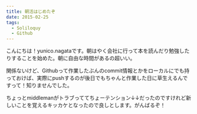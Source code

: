 ```yaml
---
title: 朝活はじめたぞ
date: 2015-02-25
tags:
  - Soliloquy
  - Github
---
```


こんにちは！yunico.nagataです。朝はやく会社に行って本を読んだり勉強したりすることを始めた。朝に自由な時間があるの超いい。

関係ないけど、Githubって作業したぶんのcommit情報とかをローカルにでも持っておけば、実際にpushするのが後日でもちゃんと作業した日に草生えるんですって！知りませんでした。

ちょっとmiddlemanがトラブっててちょーテンション↓↓だったのですけれど新しいことを覚えるキッカケとなったので良しとします。がんばるぞ！